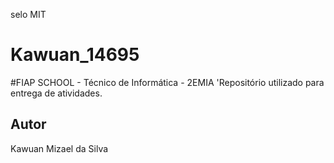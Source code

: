 selo MIT

# Kawuan_14695
#FIAP SCHOOL - Técnico de Informática - 2EMIA
'Repositório utilizado para entrega de atividades.
## Autor
Kawuan Mizael da Silva
